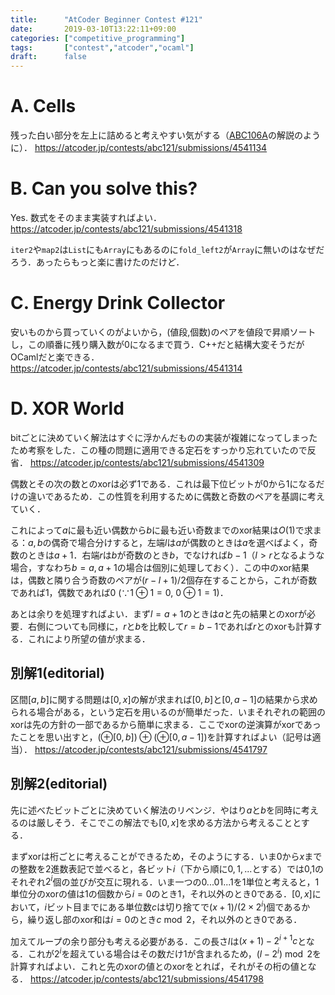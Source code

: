 ```yaml
---
title:      "AtCoder Beginner Contest #121"
date:       2019-03-10T13:22:11+09:00
categories: ["competitive_programming"]
tags:       ["contest","atcoder","ocaml"]
draft:      false
---
```




# A. Cells

残った白い部分を左上に詰めると考えやすい気がする（[ABC106A](https://atcoder.jp/contests/abc106/tasks/abc106_a)の解説のように）． https://atcoder.jp/contests/abc121/submissions/4541134

# B. Can you solve this?

Yes. 数式をそのまま実装すればよい． https://atcoder.jp/contests/abc121/submissions/4541318

`iter2`や`map2`は`List`にも`Array`にもあるのに`fold_left2`が`Array`に無いのはなぜだろう．あったらもっと楽に書けたのだけど．

# C. Energy Drink Collector

安いものから買っていくのがよいから，(値段,個数)のペアを値段で昇順ソートし，この順番に残り購入数が$0$になるまで買う．C++だと結構大変そうだがOCamlだと楽できる． https://atcoder.jp/contests/abc121/submissions/4541314

# D. XOR World

bitごとに決めていく解法はすぐに浮かんだものの実装が複雑になってしまったため考察をした．この種の問題に適用できる定石をすっかり忘れていたので反省． https://atcoder.jp/contests/abc121/submissions/4541309

偶数とその次の数とのxorは必ず$1$である．これは最下位ビットが$0$から$1$になるだけの違いであるため．この性質を利用するために偶数と奇数のペアを基調に考えていく．

これによって$a$に最も近い偶数から$b$に最も近い奇数までのxor結果は$O(1)$で求まる：$a,b$の偶奇で場合分けすると，左端$l$は$a$が偶数のときは$a$を選べばよく，奇数のときは$a+1$．右端$r$は$b$が奇数のとき$b$，でなければ$b-1$（$l \gt r$となるような場合，すなわち$b=a,a+1$の場合は個別に処理しておく）．この中のxor結果は，偶数と隣り合う奇数のペアが$(r-l+1)/2$個存在することから，これが奇数であれば$1$，偶数であれば$0\ (\because 1 \oplus 1 = 0,\ 0 \oplus 1 = 1)$．

あとは余りを処理すればよい．まず$l=a+1$のときは$a$と先の結果とのxorが必要．右側についても同様に，$r$と$b$を比較して$r=b-1$であれば$r$とのxorも計算する．これにより所望の値が求まる．

## 別解1(editorial)

区間$[a,b]$に関する問題は$[0,x]$の解が求まれば$[0,b]$と$[0,a-1]$の結果から求められる場合がある，という定石を用いるのが簡単だった．いまそれぞれの範囲のxorは先の方針の一部であるから簡単に求まる．ここでxorの逆演算がxorであったことを思い出すと，$(\oplus [0,b]) \oplus (\oplus [0,a-1])$を計算すればよい（記号は適当）． https://atcoder.jp/contests/abc121/submissions/4541797

## 別解2(editorial)

先に述べたビットごとに決めていく解法のリベンジ．やはり$a$と$b$を同時に考えるのは厳しそう．そこでこの解法でも$[0,x]$を求める方法から考えることとする．

まずxorは桁ごとに考えることができるため，そのようにする．いま$0$から$x$までの整数を2進数表記で並べると，各ビット$i$（下から順に$0,1,...$とする）では$0$,$1$のそれぞれ$2^i$個の並びが交互に現れる．いま一つの$0...01...1$を1単位と考えると，1単位分のxorの値は$1$の個数から$i = 0$のとき$1$，それ以外のとき$0$である．$[0,x]$において，$i$ビット目までにある単位数$c$は切り捨てで$(x+1) / (2 \times 2^{i})$個であるから，繰り返し部のxor和は$i=0$のとき$c \bmod 2$，それ以外のとき$0$である．

加えてループの余り部分も考える必要がある．この長さ$l$は$(x+1)-2^{i+1} c$となる．これが$2^i$を超えている場合はその数だけ$1$が含まれるため，$(l-2^i) \bmod 2$を計算すればよい．これと先のxorの値とのxorをとれば，それがその桁の値となる． https://atcoder.jp/contests/abc121/submissions/4541798





